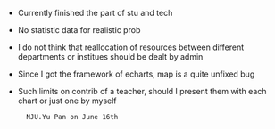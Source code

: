 - Currently finished the part of stu and tech
- No statistic data for realistic prob
- I do not think that reallocation of resources between different departments or institues should be dealt by admin
- Since I got the framework of echarts, map is a quite unfixed bug
- Such limits on contrib of a teacher, should I present them with each chart or just one by myself


		NJU.Yu Pan on June 16th 